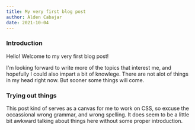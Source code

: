 ```yaml
---
title: My very first blog post
author: Alden Cabajar
date: 2021-10-04
---
```


### Introduction

Hello! Welcome to my very first blog post! 

I'm looking forward to write more of the topics that interest me, and hopefully I could also impart a bit of knowlege. There are not alot of things in my head right now. But sooner some things will come.


### Trying out things 

This post kind of serves as a canvas for me to work on CSS, so excuse the occassional wrong grammar, and wrong spelling. It does seem to be a little bit awkward talking about things here without some proper introduction.


